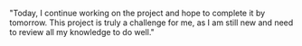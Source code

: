 "Today, I continue working on the project and hope to complete it by tomorrow. This project is truly a challenge for me, as I am still new and need to review all my knowledge to do well."
